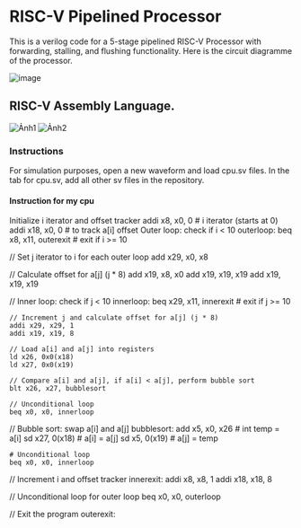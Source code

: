 # RISC-V Pipelined Processor

This is a verilog code for a 5-stage pipelined RISC-V Processor with forwarding, stalling, and flushing functionality. Here is the circuit diagramme of the processor.

![image](https://user-images.githubusercontent.com/56905673/117547053-f932fe00-b046-11eb-91af-9291291d4f52.png)

## RISC-V Assembly Language. 
![Ảnh1](https://github.com/Vietngo2748/RICS-V-simple-core/assets/150679207/2428d09b-d6a1-4c81-962b-0c6e0980929a)
![Ảnh2](https://github.com/Vietngo2748/RICS-V-simple-core/assets/150679207/b0614e91-e0d9-4a5d-b7a4-d08ffee7d511)

### Instructions
For simulation purposes, open a new waveform and load cpu.sv files. In the tab for cpu.sv, add all other sv files in the repository.

#### Instruction for my cpu
Initialize i iterator and offset tracker
  addi x8, x0, 0    # i iterator (starts at 0)
  addi x18, x0, 0   # to track a[i] offset
Outer loop: check if i < 10
outerloop:
  beq x8, x11, outerexit # exit if i >= 10

  // Set j iterator to i for each outer loop
  add x29, x0, x8

  // Calculate offset for a[j] (j * 8)
  add x19, x8, x0
  add x19, x19, x19
  add x19, x19, x19

  // Inner loop: check if j < 10
  innerloop:
    beq x29, x11, innerexit # exit if j >= 10

    // Increment j and calculate offset for a[j] (j * 8)
    addi x29, x29, 1
    addi x19, x19, 8

    // Load a[i] and a[j] into registers
    ld x26, 0x0(x18)
    ld x27, 0x0(x19)

    // Compare a[i] and a[j], if a[i] < a[j], perform bubble sort
    blt x26, x27, bubblesort

    // Unconditional loop
    beq x0, x0, innerloop

  // Bubble sort: swap a[i] and a[j]
  bubblesort:
    add x5, x0, x26   # int temp = a[i]
    sd x27, 0(x18)     # a[i] = a[j]
    sd x5, 0(x19)      # a[j] = temp

    # Unconditional loop
    beq x0, x0, innerloop

  // Increment i and offset tracker
  innerexit:
    addi x8, x8, 1
    addi x18, x18, 8

  // Unconditional loop for outer loop
  beq x0, x0, outerloop

// Exit the program
outerexit:

